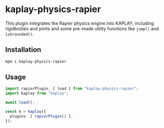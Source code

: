 # kaplay-physics-rapier

This plugin integrates the Rapier physics engine into KAPLAY, including rigidbodies and joints
and some pre-made utility functions like `jump()` and `isGrounded()`.

## Installation

```sh
mpm i kaplay-physics-rapier
```

## Usage

```ts
import rapierPlugin, { load } from "kaplay-physics-rapier";
import kaplay from "kaplay";

await load();

const k = kaplay({
  plugins: [ rapierPlugin() ],
});
```